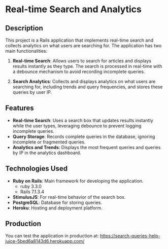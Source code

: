 # Real-time Search and Analytics

## Description

This project is a Rails application that implements real-time search and collects analytics on what users are searching for. The application has two main functionalities:

1. **Real-time Search**: Allows users to search for articles and displays results instantly as they type. The search is processed in real-time with a debounce mechanism to avoid recording incomplete queries.

2. **Search Analytics**: Collects and displays analytics on what users are searching for, including trends and query frequencies, and stores these queries by user IP.

## Features

- **Real-time Search**: Uses a search box that updates results instantly while the user types, leveraging debounce to prevent logging incomplete queries.
- **Query Storage**: Records complete queries in the database, ignoring incomplete or fragmented queries.
- **Analytics and Trends**: Displays the most frequent queries and queries by IP in the analytics dashboard.

## Technologies Used

- **Ruby on Rails**: Main framework for developing the application.
  - ruby 3.3.0
  - Rails 7.1.3.4
- **StimulusJS**: For real-time behavior of the search box.
- **PostgreSQL**: Database for storing queries.
- **Heroku**: Hosting and deployment platform.

## Production

You can test the application in production at: https://search-queries-help-juice-5bed6a8143d6.herokuapp.com/

